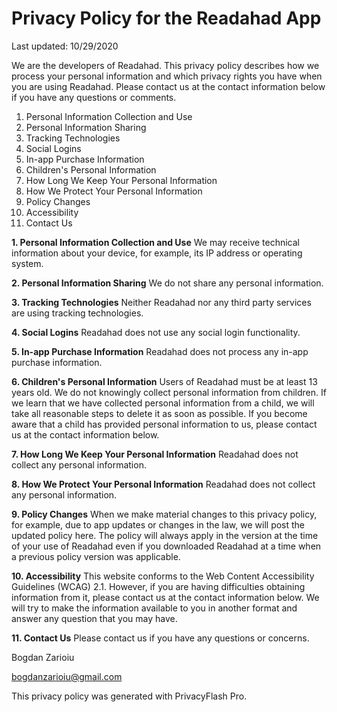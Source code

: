 
# Privacy Policy for the Readahad App


Last updated: 10/29/2020

We are the developers of Readahad. This privacy policy describes how we process your personal information and which privacy rights you have when you are using Readahad. Please contact us at the contact information below if you have any questions or comments.

 1. Personal Information Collection and Use
 2. Personal Information Sharing
 3. Tracking Technologies
 4. Social Logins
 5. In-app Purchase Information
 6. Children's Personal Information
 7. How Long We Keep Your Personal Information
 8. How We Protect Your Personal Information
 9. Policy Changes
 10. Accessibility
 11. Contact Us

**1. Personal Information Collection and Use**
We may receive technical information about your device, for example, its IP address or operating system.


**2. Personal Information Sharing**
We do not share any personal information.


**3. Tracking Technologies**
Neither Readahad nor any third party services are using tracking technologies.

**4. Social Logins**
Readahad does not use any social login functionality.


**5. In-app Purchase Information**
Readahad does not process any in-app purchase information.


**6. Children's Personal Information**
Users of Readahad must be at least 13 years old. We do not knowingly collect personal information from children. If we learn that we have collected personal information from a child, we will take all reasonable steps to delete it as soon as possible. If you become aware that a child has provided personal information to us, please contact us at the contact information below.

**7. How Long We Keep Your Personal Information**
Readahad does not collect any personal information.


**8. How We Protect Your Personal Information**
Readahad does not collect any personal information.


**9. Policy Changes**
When we make material changes to this privacy policy, for example, due to app updates or changes in the law, we will post the updated policy here. The policy will always apply in the version at the time of your use of Readahad even if you downloaded Readahad at a time when a previous policy version was applicable.


**10. Accessibility**
This website conforms to the Web Content Accessibility Guidelines (WCAG) 2.1. However, if you are having difficulties obtaining information from it, please contact us at the contact information below. We will try to make the information available to you in another format and answer any question that you may have.


**11. Contact Us**
Please contact us if you have any questions or concerns.

Bogdan Zarioiu

bogdanzarioiu@gmail.com

This privacy policy was generated with PrivacyFlash Pro.

